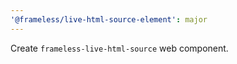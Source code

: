 ```yaml
---
'@frameless/live-html-source-element': major
---
```


Create `frameless-live-html-source` web component.
